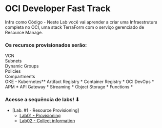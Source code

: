 ﻿# OCI Developer Fast Track 
Infra como Código - Neste Lab você vai aprender a criar uma Infraestrutura completa no OCI,
uma stack TerraForm com o serviço gerenciado de Resource Manage. 

### Os recursos provisionados serão:

VCN <br/>
Subnets <br/>
Dynamic Groups <br/>
Policies <br/>
Compartments <br/>
OKE - Kubernetes\**
Artifact Registry \*
Container Registry \*
OCI DevOps \*
APM \*
API Gateway \*
Streaming \*
Object Storage \*
Functions \*


### Acesse a sequência de labs! ⬇

- [Lab. #1 - Resource Provisioning]
  - [Lab01 - Provisioning ](./LAB01/README.md)
  - [Lab02 - Collect information](./LAB02/README.md)
